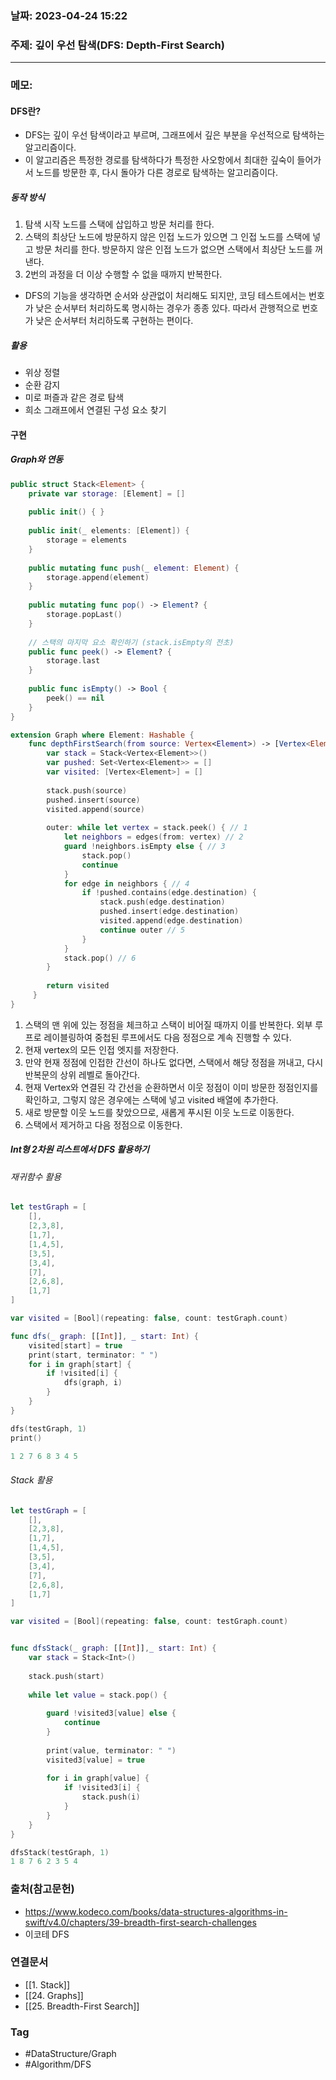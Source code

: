 ### 날짜: 2023-04-24 15:22

### 주제:  깊이 우선 탐색(DFS: Depth-First Search)
---
### 메모: 
#### DFS란? 
- DFS는 깊이 우선 탐색이라고 부르며, 그래프에서 깊은 부분을 우선적으로 탐색하는 알고리즘이다. 
- 이 알고리즘은 특정한 경로를 탐색하다가 특정한 사오항에서 최대한 깊숙이 들어가서 노드를 방문한 후, 다시 돌아가 다른 경로로 탐색하는 알고리즘이다. 
##### 동작 방식 
1. 탐색 시작 노드를 스택에 삽입하고 방문 처리를 한다. 
2. 스택의 최상단 노드에 방문하지 않은 인접 노드가 있으면 그 인접 노드를 스택에 넣고 방문 처리를 한다. 방문하지 않은 인접 노드가 없으면 스택에서 최상단 노드를 꺼낸다. 
3. 2번의 과정을 더 이상 수행할 수 없을 때까지 반복한다. 
- DFS의 기능을 생각하면 순서와 상관없이 처리해도 되지만, 코딩 테스트에서는 번호가 낮은 순서부터 처리하도록 명시하는 경우가 종종 있다. 따라서 관행적으로 번호가 낮은 순서부터 처리하도록 구현하는 편이다. 
##### 활용
- 위상 정렬 
- 순환 감지
- 미로 퍼즐과 같은 경로 탐색 
- 희소 그래프에서 연결된 구성 요소 찾기
#### 구현 
##### Graph와 연동
~~~ swift 
public struct Stack<Element> { 
	private var storage: [Element] = []
	
	public init() { }
	
	public init(_ elements: [Element]) {
		storage = elements
	}
	    
	public mutating func push(_ element: Element) { 
		storage.append(element)
	}
	
	public mutating func pop() -> Element? { 
		storage.popLast()
	}
	
	// 스택의 마지막 요소 확인하기 (stack.isEmpty의 전초)
	public func peek() -> Element? { 
		storage.last
	} 
	
	public func isEmpty() -> Bool { 
		peek() == nil 
	}
}

extension Graph where Element: Hashable { 
	func depthFirstSearch(from source: Vertex<Element>) -> [Vertex<Element>] { 
		var stack = Stack<Vertex<Element>>()
		var pushed: Set<Vertex<Element>> = []
		var visited: [Vertex<Element>] = []
		
		stack.push(source)
		pushed.insert(source)
		visited.append(source)
		
		outer: while let vertex = stack.peek() { // 1
			let neighbors = edges(from: vertex) // 2
			guard !neighbors.isEmpty else { // 3
				stack.pop() 
				continue
			}
			for edge in neighbors { // 4
				if !pushed.contains(edge.destination) { 
					stack.push(edge.destination)
					pushed.insert(edge.destination)
					visited.append(edge.destination)
					continue outer // 5
				}
			}
			stack.pop() // 6
		}
		
		return visited
	 }
}
~~~
1. 스택의 맨 위에 있는 정점을 체크하고 스택이 비어질 때까지 이를 반복한다. 외부 루프로 레이블링하여 중첩된 루프에서도 다음 정점으로 계속 진행할 수 있다. 
2. 현재 vertex의 모든 인접 엣지를 저장한다.
3. 만약 현재 정점에 인접한 간선이 하나도 없다면, 스택에서 해당 정점을 꺼내고, 다시 반복문의 상위 레벨로 돌아간다.
4. 현재 Vertex와 연결된 각 간선을 순환하면서 이웃 정점이 이미 방문한 정점인지를 확인하고, 그렇지 않은 경우에는 스택에 넣고 visited 배열에 추가한다.
5. 새로 방문할 이웃 노드를 찾았으므로, 새롭게 푸시된 이웃 노드로 이동한다. 
6. 스택에서 제거하고 다음 정점으로 이동한다.
##### Int형 2차원 리스트에서 DFS 활용하기
###### 재귀함수 활용 
~~~ swift 
let testGraph = [
    [],
    [2,3,8],
    [1,7],
    [1,4,5],
    [3,5],
    [3,4],
    [7],
    [2,6,8],
    [1,7]
]

var visited = [Bool](repeating: false, count: testGraph.count)

func dfs(_ graph: [[Int]], _ start: Int) { 
	visited[start] = true 
	print(start, terminator: " ")
	for i in graph[start] { 
		if !visited[i] { 
			dfs(graph, i)
		}
	}
}

dfs(testGraph, 1)
print()

1 2 7 6 8 3 4 5 
~~~
###### Stack 활용
~~~ swift 
let testGraph = [
    [],
    [2,3,8],
    [1,7],
    [1,4,5],
    [3,5],
    [3,4],
    [7],
    [2,6,8],
    [1,7]
]

var visited = [Bool](repeating: false, count: testGraph.count)


func dfsStack(_ graph: [[Int]],_ start: Int) {
    var stack = Stack<Int>()
    
    stack.push(start)
    
    while let value = stack.pop() {
        
        guard !visited3[value] else {
            continue
        }
        
        print(value, terminator: " ")
        visited3[value] = true
        
        for i in graph[value] {
            if !visited3[i] {
                stack.push(i)
            }
        }
    }
}

dfsStack(testGraph, 1)
1 8 7 6 2 3 5 4 

~~~

### 출처(참고문헌) 
- https://www.kodeco.com/books/data-structures-algorithms-in-swift/v4.0/chapters/39-breadth-first-search-challenges
- 이코테 DFS

### 연결문서 
- [[1. Stack]]
- [[24. Graphs]]
- [[25. Breadth-First Search]]

### Tag
- #DataStructure/Graph 
- #Algorithm/DFS

